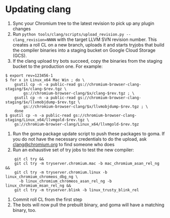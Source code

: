 # Updating clang

1.  Sync your Chromium tree to the latest revision to pick up any plugin
    changes
1.  Run `python tools/clang/scripts/upload_revision.py --clang_revision=NNNN`
    with the target LLVM SVN revision number. This creates a roll CL on a new
    branch, uploads it and starts tryjobs that build the compiler binaries into
    a staging bucket on Google Cloud Storage (GCS).
1.  If the clang upload try bots succeed, copy the binaries from the staging
    bucket to the production one. For example:

```
$ export rev=123456-1
$ for x in Linux_x64 Mac Win ; do \
    gsutil cp -n -a public-read gs://chromium-browser-clang-staging/$x/clang-$rev.tgz \
        gs://chromium-browser-clang/$x/clang-$rev.tgz ; \
    gsutil cp -n -a public-read gs://chromium-browser-clang-staging/$x/llvmobjdump-$rev.tgz \
        gs://chromium-browser-clang/$x/llvmobjdump-$rev.tgz ; \
    done
$ gsutil cp -n -a public-read gs://chromium-browser-clang-staging/Linux_x64/llvmgold-$rev.tgz \
    gs://chromium-browser-clang/Linux_x64/llvmgold-$rev.tgz
```

1.  Run the goma package update script to push these packages to goma. If you do
    not have the necessary credentials to do the upload, ask clang@chromium.org
    to find someone who does
1.  Run an exhaustive set of try jobs to test the new compiler:
```
    git cl try &&
    git cl try -m tryserver.chromium.mac -b mac_chromium_asan_rel_ng &&
    git cl try -m tryserver.chromium.linux -b linux_chromium_chromeos_dbg_ng \
      -b linux_chromium_chromeos_asan_rel_ng -b linux_chromium_msan_rel_ng &&
    git cl try -m tryserver.blink -b linux_trusty_blink_rel
```
1.  Commit roll CL from the first step
1.  The bots will now pull the prebuilt binary, and goma will have a matching
    binary, too.
